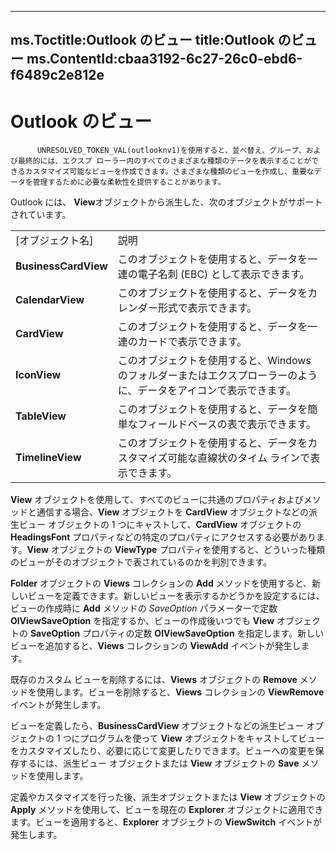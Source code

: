 

---
ms.Toctitle:Outlook のビュー
title:Outlook のビュー
ms.ContentId:cbaa3192-6c27-26c0-ebd6-f6489c2e812e
---
# Outlook のビュー





          UNRESOLVED_TOKEN_VAL(outlooknv1)を使用すると、並べ替え、グループ、および最終的には、エクスプ ローラー内のすべてのさまざまな種類のデータを表示することができるカスタマイズ可能なビューを作成できます。さまざまな種類のビューを作成し、重要なデータを管理するために必要な柔軟性を提供することがあります。



Outlook には、 **View**オブジェクトから派生した、次のオブジェクトがサポートされています。

|||
|---|---|
|[オブジェクト名]|説明|
|**BusinessCardView**|このオブジェクトを使用すると、データを一連の電子名刺 (EBC) として表示できます。|
|**CalendarView**|このオブジェクトを使用すると、データをカレンダー形式で表示できます。|
|**CardView**|このオブジェクトを使用すると、データを一連のカードで表示できます。|
|**IconView**|このオブジェクトを使用すると、Windows のフォルダーまたはエクスプローラーのように、データをアイコンで表示できます。|
|**TableView**|このオブジェクトを使用すると、データを簡単なフィールドベースの表で表示できます。|
|**TimelineView**|このオブジェクトを使用すると、データをカスタマイズ可能な直線状のタイム ラインで表示できます。|



**View** オブジェクトを使用して、すべてのビューに共通のプロパティおよびメソッドと通信する場合、**View** オブジェクトを **CardView** オブジェクトなどの派生ビュー オブジェクトの 1 つにキャストして、**CardView** オブジェクトの **HeadingsFont** プロパティなどの特定のプロパティにアクセスする必要があります。**View** オブジェクトの **ViewType** プロパティを使用すると、どういった種類のビューがそのオブジェクトで表されているのかを判別できます。



**Folder** オブジェクトの **Views** コレクションの **Add** メソッドを使用すると、新しいビューを定義できます。新しいビューを表示するかどうかを設定するには、ビューの作成時に **Add** メソッドの *SaveOption* パラメーターで定数 **OlViewSaveOption** を指定するか、ビューの作成後いつでも **View** オブジェクトの **SaveOption** プロパティの定数 **OlViewSaveOption** を指定します。新しいビューを追加すると、**Views** コレクションの **ViewAdd** イベントが発生します。



既存のカスタム ビューを削除するには、**Views** オブジェクトの **Remove** メソッドを使用します。ビューを削除すると、**Views** コレクションの **ViewRemove** イベントが発生します。



ビューを定義したら、**BusinessCardView** オブジェクトなどの派生ビュー オブジェクトの 1 つにプログラムを使って **View** オブジェクトをキャストしてビューをカスタマイズしたり、必要に応じて変更したりできます。ビューへの変更を保存するには、派生ビュー オブジェクトまたは **View** オブジェクトの **Save** メソッドを使用します。



定義やカスタマイズを行った後、派生オブジェクトまたは **View** オブジェクトの **Apply** メソッドを使用して、ビューを現在の **Explorer** オブジェクトに適用できます。ビューを適用すると、**Explorer** オブジェクトの **ViewSwitch** イベントが発生します。


